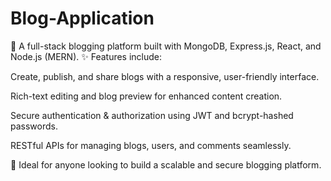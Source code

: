 # Blog-Application
🚀 A full-stack blogging platform built with MongoDB, Express.js, React, and Node.js (MERN).
✨ Features include:

Create, publish, and share blogs with a responsive, user-friendly interface.

Rich-text editing and blog preview for enhanced content creation.

Secure authentication & authorization using JWT and bcrypt-hashed passwords.

RESTful APIs for managing blogs, users, and comments seamlessly.

🔗 Ideal for anyone looking to build a scalable and secure blogging platform.
